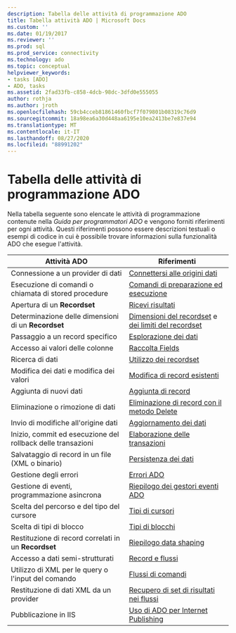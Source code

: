 ```yaml
---
description: Tabella delle attività di programmazione ADO
title: Tabella attività ADO | Microsoft Docs
ms.custom: ''
ms.date: 01/19/2017
ms.reviewer: ''
ms.prod: sql
ms.prod_service: connectivity
ms.technology: ado
ms.topic: conceptual
helpviewer_keywords:
- tasks [ADO]
- ADO, tasks
ms.assetid: 2fad33fb-c858-4dcb-98dc-3dfd0e555055
author: rothja
ms.author: jroth
ms.openlocfilehash: 59cb4cceb81861460fbcf7f079801b08319c76d9
ms.sourcegitcommit: 18a98ea6a30d448aa6195e10ea2413be7e837e94
ms.translationtype: MT
ms.contentlocale: it-IT
ms.lasthandoff: 08/27/2020
ms.locfileid: "88991202"
---
```

# <a name="ado-programming-task-table"></a>Tabella delle attività di programmazione ADO
Nella tabella seguente sono elencate le attività di programmazione contenute nella *Guida per programmatori ADO* e vengono forniti riferimenti per ogni attività. Questi riferimenti possono essere descrizioni testuali o esempi di codice in cui è possibile trovare informazioni sulla funzionalità ADO che esegue l'attività.

|Attività ADO|Riferimenti|
|--------------|----------------|
|Connessione a un provider di dati|[Connettersi alle origini dati](./data/connecting-to-data-sources.md)|
|Esecuzione di comandi o chiamata di stored procedure|[Comandi di preparazione ed esecuzione](./data/preparing-and-executing-commands.md)|
|Apertura di un **Recordset**|[Ricevi risultati](./data/receiving-results.md)|
|Determinazione delle dimensioni di un **Recordset**|[Dimensioni del recordset](./data/current-record-and-size-of-recordset.md) e [dei limiti del recordset](./data/boundaries-of-a-recordset.md)|
|Passaggio a un record specifico|[Esplorazione dei dati](./data/navigating-through-data.md)|
|Accesso ai valori delle colonne|[Raccolta Fields](./data/the-fields-collection.md)|
|Ricerca di dati|[Utilizzo dei recordset](./data/working-with-recordsets.md)|
|Modifica dei dati e modifica dei valori|[Modifica di record esistenti](./data/editing-existing-records.md)|
|Aggiunta di nuovi dati|[Aggiunta di record](./data/adding-records.md)|
|Eliminazione o rimozione di dati|[Eliminazione di record con il metodo Delete](./data/deleting-records-using-the-delete-method.md)|
|Invio di modifiche all'origine dati|[Aggiornamento dei dati](./data/updating-data.md)|
|Inizio, commit ed esecuzione del rollback delle transazioni|[Elaborazione delle transazioni](./data/transaction-processing.md)|
|Salvataggio di record in un file (XML o binario)|[Persistenza dei dati](./data/persisting-data.md)|
|Gestione degli errori|[Errori ADO](./data/ado-errors.md)|
|Gestione di eventi, programmazione asincrona|[Riepilogo dei gestori eventi ADO](./data/ado-event-handler-summary.md)|
|Scelta del percorso e del tipo del cursore|[Tipi di cursori](./data/types-of-cursors-ado.md)|
|Scelta di tipi di blocco|[Tipi di blocchi](./data/types-of-locks.md)|
|Restituzione di record correlati in un **Recordset**|[Riepilogo data shaping](./data/data-shaping-overview.md)|
|Accesso a dati semi-strutturati|[Record e flussi](./data/records-and-streams.md)|
|Utilizzo di XML per le query o l'input del comando|[Flussi di comandi](./data/command-streams.md)|
|Restituzione di dati XML da un provider|[Recupero di set di risultati nei flussi](./data/retrieving-resultsets-into-streams.md)|
|Pubblicazione in IIS|[Uso di ADO per Internet Publishing](./data/using-ado-for-internet-publishing.md)|